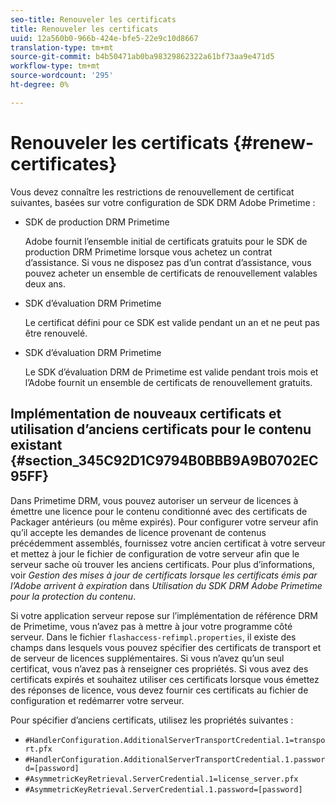 ```yaml
---
seo-title: Renouveler les certificats
title: Renouveler les certificats
uuid: 12a560b0-966b-424e-bfe5-22e9c10d8667
translation-type: tm+mt
source-git-commit: b4b50471ab0ba98329862322a61bf73aa9e471d5
workflow-type: tm+mt
source-wordcount: '295'
ht-degree: 0%

---
```



# Renouveler les certificats {#renew-certificates}

Vous devez connaître les restrictions de renouvellement de certificat suivantes, basées sur votre configuration de SDK DRM Adobe Primetime :

* SDK de production DRM Primetime

   Adobe fournit l’ensemble initial de certificats gratuits pour le SDK de production DRM Primetime lorsque vous achetez un contrat d’assistance. Si vous ne disposez pas d’un contrat d’assistance, vous pouvez acheter un ensemble de certificats de renouvellement valables deux ans.
* SDK d’évaluation DRM Primetime

   Le certificat défini pour ce SDK est valide pendant un an et ne peut pas être renouvelé.
* SDK d’évaluation DRM Primetime

   Le SDK d’évaluation DRM de Primetime est valide pendant trois mois et l’Adobe fournit un ensemble de certificats de renouvellement gratuits.

## Implémentation de nouveaux certificats et utilisation d’anciens certificats pour le contenu existant {#section_345C92D1C9794B0BBB9A9B0702EC95FF}

Dans Primetime DRM, vous pouvez autoriser un serveur de licences à émettre une licence pour le contenu conditionné avec des certificats de Packager antérieurs (ou même expirés). Pour configurer votre serveur afin qu’il accepte les demandes de licence provenant de contenus précédemment assemblés, fournissez votre ancien certificat à votre serveur et mettez à jour le fichier de configuration de votre serveur afin que le serveur sache où trouver les anciens certificats. Pour plus d’informations, voir *Gestion des mises à jour de certificats lorsque les certificats émis par l’Adobe arrivent à expiration* dans *Utilisation du SDK DRM Adobe Primetime pour la protection du contenu*.

Si votre application serveur repose sur l’implémentation de référence DRM de Primetime, vous n’avez pas à mettre à jour votre programme côté serveur. Dans le fichier `flashaccess-refimpl.properties`, il existe des champs dans lesquels vous pouvez spécifier des certificats de transport et de serveur de licences supplémentaires. Si vous n’avez qu’un seul certificat, vous n’avez pas à renseigner ces propriétés. Si vous avez des certificats expirés et souhaitez utiliser ces certificats lorsque vous émettez des réponses de licence, vous devez fournir ces certificats au fichier de configuration et redémarrer votre serveur.

Pour spécifier d’anciens certificats, utilisez les propriétés suivantes :

* `#HandlerConfiguration.AdditionalServerTransportCredential.1=transport.pfx`
* `#HandlerConfiguration.AdditionalServerTransportCredential.1.password=[password]`
* `#AsymmetricKeyRetrieval.ServerCredential.1=license_server.pfx`
* `#AsymmetricKeyRetrieval.ServerCredential.1.password=[password]`

